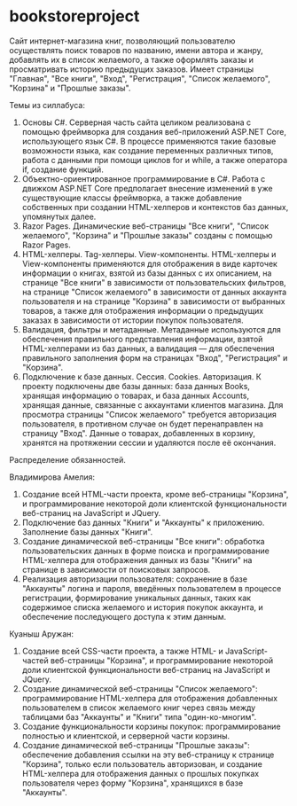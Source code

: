 # bookstoreproject
Сайт интернет-магазина книг, позволяющий пользователю осуществлять поиск товаров по названию, имени автора и жанру, добавлять их в список желаемого, а также оформлять заказы и просматривать историю предыдущих заказов. Имеет страницы "Главная", "Все книги", "Вход", "Регистрация", "Список желаемого", "Корзина" и "Прошлые заказы".

Темы из силлабуса:
1) Основы C#. Серверная часть сайта целиком реализована c помощью фреймворка для создания веб-приложений ASP.NET Core,  использующего язык C#. В процессе применяются такие базовые возможности языка, как создание переменных различных типов, работа с данными при помощи циклов for и while, а также оператора if, создание функций.
2) Объектно-ориентированное программирование в C#. Работа с движком ASP.NET Core предполагает внесение изменений в уже существующие классы фреймворка, а также добавление собственных при создании HTML-хелперов и контекстов баз данных, упомянутых далее.
3) Razor Pages. Динамические веб-страницы "Все книги", "Список желаемого", "Корзина" и "Прошлые заказы" созданы с помощью Razor Pages.
4) HTML-хелперы. Tag-хелперы. View-компоненты. HTML-хелперы и View-компоненты применяются для отображения в виде карточек информации о книгах, взятой из базы данных с их описанием, на странице "Все книги" в зависимости от пользовательских фильтров, на странице "Список желаемого" в зависимости от данных аккаунта пользователя и на странице "Корзина" в зависимости от выбранных товаров, а также для отображения информации о предыдущих заказах в зависимости от истории покупок пользователя.
5) Валидация, фильтры и метаданные. Метаданные используются для обеспечения правильного представления информации, взятой HTML-хелперами из баз данных, а валидация — для обеспечения правильного заполнения форм на страницах "Вход", "Регистрация" и "Корзина".
6) Подключение к базе данных. Сессия. Cookies. Авторизация. К проекту подключены две базы данных: база данных Books, хранящая информацию о товарах, и база данных Accounts, хранящая данные, связанные с аккаунтами клиентов магазина. Для просмотра страницы "Список желаемого" требуется авторизация пользователя, в противном случае он будет перенаправлен на страницу "Вход". Данные о товарах, добавленных в корзину, хранятся на протяжении сессии и удаляются после её окончания.

Распределение обязанностей.

Владимирова Амелия:
1) Создание всей HTML-части проекта, кроме веб-страницы "Корзина", и программирование некоторой доли клиентской функциональности веб-страниц на JavaScript и JQuery.
2) Подключение баз данных "Книги" и "Аккаунты" к приложению. Заполнение базы данных "Книги".
3) Создание динамической веб-страницы "Все книги": обработка пользовательских данных в форме поиска и программирование HTML-хелпера для отображения данных из базы "Книги" на странице в зависимости от поисковых запросов.
4) Реализация авторизации пользователя: сохранение в базе "Аккаунты" логина и пароля, введённых пользователем в процессе регистрации, формирование уникальных данных, таких как содержимое списка желаемого и история покупок аккаунта, и обеспечение последующего доступа к этим данным.

Куаныш Аружан:
1) Создание всей CSS-части проекта, а также HTML- и JavaScript-частей веб-страницы "Корзина", и программирование некоторой доли клиентской функциональности веб-страниц на JavaScript и JQuery.
2) Создание динамической веб-страницы "Список желаемого": программирование HTML-хелпера для отображения добавленных пользователем в список желаемого книг через связь между таблицами баз "Аккаунты" и "Книги" типа "один-ко-многим".
3) Создание функциональности корзины покупок: программирование полностью и клиентской, и серверной части корзины.
4) Создание динамической веб-страницы "Прошлые заказы": обеспечение добавления ссылки на эту веб-страницу к странице "Корзина", только если пользователь авторизован, и создание HTML-хелпера для отображения данных о прошлых покупках пользователя через форму "Корзина", хранящихся в базе "Аккаунты".

